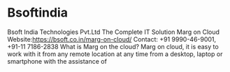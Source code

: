 # Bsoftindia
Bsoft India Technologies Pvt.Ltd The Complete IT Solution Marg on Cloud Website:https://bsoft.co.in/marg-on-cloud/ Contact: +91 9990-46-9001, +91-11 7186-2838   What is Marg on the cloud?  Marg on cloud, it is easy to work with it from any remote location at any time from a desktop, laptop or smartphone with the assistance of 
